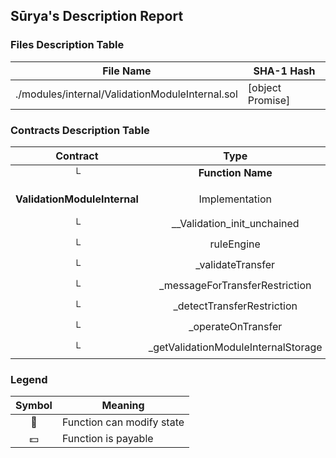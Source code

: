 ## Sūrya's Description Report

### Files Description Table


|  File Name  |  SHA-1 Hash  |
|-------------|--------------|
| ./modules/internal/ValidationModuleInternal.sol | [object Promise] |


### Contracts Description Table


|  Contract  |         Type        |       Bases      |                  |                 |
|:----------:|:-------------------:|:----------------:|:----------------:|:---------------:|
|     └      |  **Function Name**  |  **Visibility**  |  **Mutability**  |  **Modifiers**  |
||||||
| **ValidationModuleInternal** | Implementation | Initializable, ContextUpgradeable |||
| └ | __Validation_init_unchained | Internal 🔒 | 🛑  | onlyInitializing |
| └ | ruleEngine | Public ❗️ |   |NO❗️ |
| └ | _validateTransfer | Internal 🔒 |   | |
| └ | _messageForTransferRestriction | Internal 🔒 |   | |
| └ | _detectTransferRestriction | Internal 🔒 |   | |
| └ | _operateOnTransfer | Internal 🔒 | 🛑  | |
| └ | _getValidationModuleInternalStorage | Internal 🔒 |   | |


### Legend

|  Symbol  |  Meaning  |
|:--------:|-----------|
|    🛑    | Function can modify state |
|    💵    | Function is payable |
